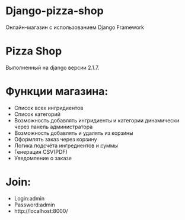 # Django-pizza-shop
Онлайн-магазин с использованием Django Framework 
# Pizza Shop
  Выполненный на django версии 2.1.7.
# Функции магазина:
- Список всех ингридиентов
- Список категорий
- Возможность добавлять ингридиенты и категории динамически через панель администратора
- Возможность добавлять и удалять из корзины
- Оформлять заказ через корзину
- Логика подсчёта ингредиентов и суммы
- Генерация CSV(PDF)
- Уведомление о заказе

# Join:
- Login:admin
- Password:admin
- http://localhost:8000/
